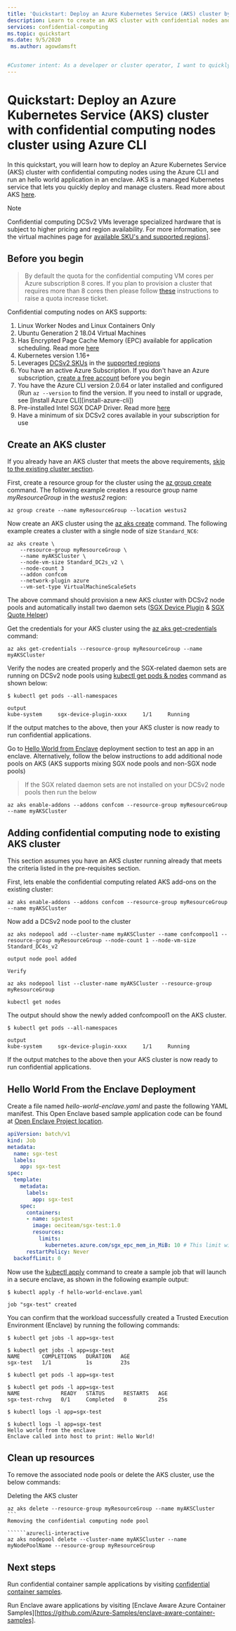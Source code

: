 ```yaml
---
title: 'Quickstart: Deploy an Azure Kubernetes Service (AKS) cluster by using Azure CLI with confidential computing nodes'
description: Learn to create an AKS cluster with confidential nodes and deploy a simple hello world app using the Azure CLI.
services: confidential-computing
ms.topic: quickstart
ms.date: 9/5/2020
 ms.author: agowdamsft


#Customer intent: As a developer or cluster operator, I want to quickly create an AKS cluster and deploy an application so that I can see how to run and monitor applications using the managed Kubernetes service in Azure.
---
```


# Quickstart: Deploy an Azure Kubernetes Service (AKS) cluster with confidential computing nodes cluster using Azure CLI 

In this quickstart, you will learn how to deploy an Azure Kubernetes Service (AKS) cluster with confidential computing nodes using the Azure CLI and run an hello world application in an enclave. AKS is a managed Kubernetes service that lets you quickly deploy and manage clusters. Read more about AKS [here](https://docs.microsoft.com/en-us/azure/aks/intro-kubernetes).

> [!NOTE]
> Confidential computing DCSv2 VMs leverage specialized hardware that is subject to higher pricing and region availability. For more information, see the virtual machines page for [available SKU's and supported regions](#virtual-machine-solutions)].

## Before you begin

> By default the quota for the confidential computing VM cores per Azure subscription 8 cores. If you plan to provision a cluster that requires more than 8 cores then please follow [these](https://docs.microsoft.com/en-us/azure/azure-portal/supportability/per-vm-quota-requests) instructions to raise a quota increase ticket.

Confidential computing nodes on AKS supports:

1. Linux Worker Nodes and Linux Containers Only
1. Ubuntu Generation 2 18.04 Virtual Machines
1. Has Encrypted Page Cache Memory (EPC) available for application scheduling. Read more [here](https://docs.microsoft.com/en-us/azure/confidential-computing/faq)
1. Kubernetes version 1.16+
1. Leverages [DCSv2 SKUs](https://docs.microsoft.com/en-us/azure/virtual-machines/dcv2-series) in the [supported regions](https://azure.microsoft.com/en-us/global-infrastructure/services/?products=virtual-machines&regions=all)
1. You have an active Azure Subscription. If you don't have an Azure subscription, [create a free account](https://azure.microsoft.com/free/?WT.mc_id=A261C142F) before you begin
1. You have the Azure CLI version 2.0.64 or later installed and configured (Run `az --version` to find the version. If you need to install or upgrade, see [Install Azure CLI][install-azure-cli])
1. Pre-installed Intel SGX DCAP Driver. Read more [here](https://docs.microsoft.com/en-us/azure/confidential-computing/faq)
1. Have a minimum of six DCSv2 cores available in your subscription for use


## Create an AKS cluster

If you already have an AKS cluster that meets the above requirements, [skip to the existing cluster section](#confirm-that-gpus-are-schedulable).

First, create a resource group for the cluster using the [az group create][az-group-create] command. The following example creates a resource group name *myResourceGroup* in the *westus2* region:

```azurecli-interactive
az group create --name myResourceGroup --location westus2
```

Now create an AKS cluster using the [az aks create][az-aks-create] command. The following example creates a cluster with a single node of size `Standard_NC6`:

```azurecli-interactive
az aks create \
    --resource-group myResourceGroup \
    --name myAKSCluster \
    --node-vm-size Standard_DC2s_v2 \
    --node-count 3
    --addon confcom
    --network-plugin azure
    --vm-set-type VirtualMachineScaleSets
```
The above command should provision a new AKS cluster with DCSv2 node pools and automatically install two daemon sets ([SGX Device Plugin](#sgx-plugin) & [SGX Quote Helper](#sgx-quote-helper))

Get the credentials for your AKS cluster using the [az aks get-credentials][az-aks-get-credentials] command:

```azurecli-interactive
az aks get-credentials --resource-group myResourceGroup --name myAKSCluster
```
Verify the nodes are created properly and the SGX-related daemon sets are running on DCSv2 node pools using [kubectl get pods & nodes][kubectl-apply] command as shown below:

```console
$ kubectl get pods --all-namespaces

output
kube-system     sgx-device-plugin-xxxx     1/1     Running
```
If the output matches to the above, then your AKS cluster is now ready to run confidential applications.

Go to [Hello World from Enclave](#hello-world-from-enclave) deployment section to test an app in an enclave. Alternatively, follow the below instructions to add additional node pools on AKS (AKS supports mixing SGX node pools and non-SGX node pools)

>If the SGX related daemon sets are not installed on your DCSv2 node pools then run the below

```azurecli-interactive
az aks enable-addons --addons confcom --resource-group myResourceGroup --name myAKSCluster
```

## Adding confidential computing node to existing AKS cluster

This section assumes you have an AKS cluster running already that meets the criteria listed in the pre-requisites section.

First, lets enable the confidential computing related AKS add-ons on the existing cluster:

```azurecli-interactive
az aks enable-addons --addons confcom --resource-group myResourceGroup --name myAKSCluster
```
Now add a DCSv2 node pool to the cluster

```azurecli-interactive
az aks nodepool add --cluster-name myAKSCluster --name confcompool1 --resource-group myResourceGroup --node-count 1 --node-vm-size Standard_DC4s_v2

output node pool added

Verify

az aks nodepool list --cluster-name myAKSCluster --resource-group myResourceGroup
```

```console
kubectl get nodes
```
The output should show the newly added confcompool1 on the AKS cluster.

```console
$ kubectl get pods --all-namespaces

output
kube-system     sgx-device-plugin-xxxx     1/1     Running
```
If the output matches to the above then your AKS cluster is now ready to run confidential applications.

## Hello World From the Enclave Deployment
Create a file named *hello-world-enclave.yaml* and paste the following YAML manifest. This Open Enclave based sample application code can be found at [Open Enclave Project location](https://github.com/openenclave/openenclave/tree/master/samples/helloworld).

```yaml
apiVersion: batch/v1
kind: Job
metadata:
  name: sgx-test
  labels:
    app: sgx-test
spec:
  template:
    metadata:
      labels:
        app: sgx-test
    spec:
      containers:
      - name: sgxtest
        image: oeciteam/sgx-test:1.0
        resources:
          limits:
            kubernetes.azure.com/sgx_epc_mem_in_MiB: 10 # This limit will automatically place the job into confidential computing node. Alternatively you can target deployment to nodepools
      restartPolicy: Never
  backoffLimit: 0
  ```

Now use the [kubectl apply][kubectl-apply] command to create a sample job that will launch in a secure enclave, as shown in the following example output:

```console
$ kubectl apply -f hello-world-enclave.yaml

job "sgx-test" created
```

You can confirm that the workload successfully created a Trusted Execution Environment (Enclave) by running the following commands:

```console
$ kubectl get jobs -l app=sgx-test
```

```console
$ kubectl get jobs -l app=sgx-test
NAME       COMPLETIONS   DURATION   AGE
sgx-test   1/1           1s         23s
```

```console
$ kubectl get pods -l app=sgx-test
```

```console
$ kubectl get pods -l app=sgx-test
NAME             READY   STATUS      RESTARTS   AGE
sgx-test-rchvg   0/1     Completed   0          25s
```

```console
$ kubectl logs -l app=sgx-test
```

```console
$ kubectl logs -l app=sgx-test
Hello world from the enclave
Enclave called into host to print: Hello World!
```

## Clean up resources

To remove the associated node pools or delete the AKS cluster, use the below commands:

Deleting the AKS cluster
``````azurecli-interactive
az aks delete --resource-group myResourceGroup --name myAKSCluster
```
Removing the confidential computing node pool

``````azurecli-interactive
az aks nodepool delete --cluster-name myAKSCluster --name myNodePoolName --resource-group myResourceGroup
``````

## Next steps

Run confidential container sample applications by visiting [confidential container samples](https://github.com/Azure-Samples/confidential-container-samples).

Run Enclave aware applications by visiting [Enclave Aware Azure Container Samples][https://github.com/Azure-Samples/enclave-aware-container-samples].

<!-- LINKS - external -->
[kubectl-apply]: https://kubernetes.io/docs/reference/generated/kubectl/kubectl-commands#apply
[kubectl-get]: https://kubernetes.io/docs/reference/generated/kubectl/kubectl-commands#get
[kubeflow-labs]: https://github.com/Azure/kubeflow-labs
[kubectl-describe]: https://kubernetes.io/docs/reference/generated/kubectl/kubectl-commands#describe
[kubectl-logs]: https://kubernetes.io/docs/reference/generated/kubectl/kubectl-commands#logs
[kubectl delete]: https://kubernetes.io/docs/reference/generated/kubectl/kubectl-commands#delete
[kubectl-create]: https://kubernetes.io/docs/reference/generated/kubectl/kubectl-commands#create
[azure-pricing]: https://azure.microsoft.com/pricing/
[azure-availability]: https://azure.microsoft.com/global-infrastructure/services/
[nvidia-github]: https://github.com/NVIDIA/k8s-device-plugin

<!-- LINKS - internal -->
[az-group-create]: /cli/azure/group#az-group-create
[az-aks-create]: /cli/azure/aks#az-aks-create
[az-aks-get-credentials]: /cli/azure/aks#az-aks-get-credentials

